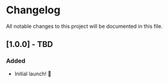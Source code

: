 # Changelog
All notable changes to this project will be documented in this file.

## [1.0.0] - TBD

### Added

- Initial launch! :rocket:
